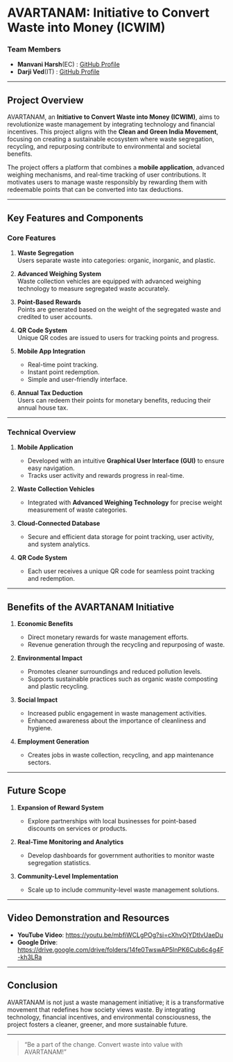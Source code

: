 # AVARTANAM: Initiative to Convert Waste into Money (ICWIM)

### **Team Members**  
- **Manvani Harsh**(EC) : [GitHub Profile](https://github.com/Harshmanvani25)  
- **Darji Ved**(IT) : [GitHub Profile](https://github.com/veddarji)

---

## **Project Overview**  

AVARTANAM, an **Initiative to Convert Waste into Money (ICWIM)**, aims to revolutionize waste management by integrating technology and financial incentives. This project aligns with the **Clean and Green India Movement**, focusing on creating a sustainable ecosystem where waste segregation, recycling, and repurposing contribute to environmental and societal benefits.  

The project offers a platform that combines a **mobile application**, advanced weighing mechanisms, and real-time tracking of user contributions. It motivates users to manage waste responsibly by rewarding them with redeemable points that can be converted into tax deductions.  

---

## **Key Features and Components**

### **Core Features**  
1. **Waste Segregation**  
   Users separate waste into categories: organic, inorganic, and plastic.  

2. **Advanced Weighing System**  
   Waste collection vehicles are equipped with advanced weighing technology to measure segregated waste accurately.  

3. **Point-Based Rewards**  
   Points are generated based on the weight of the segregated waste and credited to user accounts.  

4. **QR Code System**  
   Unique QR codes are issued to users for tracking points and progress.  

5. **Mobile App Integration**  
   - Real-time point tracking.  
   - Instant point redemption.  
   - Simple and user-friendly interface.  

6. **Annual Tax Deduction**  
   Users can redeem their points for monetary benefits, reducing their annual house tax.  

---

### **Technical Overview**  

1. **Mobile Application**  
   - Developed with an intuitive **Graphical User Interface (GUI)** to ensure easy navigation.  
   - Tracks user activity and rewards progress in real-time.  

2. **Waste Collection Vehicles**  
   - Integrated with **Advanced Weighing Technology** for precise weight measurement of waste categories.  

3. **Cloud-Connected Database**  
   - Secure and efficient data storage for point tracking, user activity, and system analytics.  

4. **QR Code System**  
   - Each user receives a unique QR code for seamless point tracking and redemption.  

---

## **Benefits of the AVARTANAM Initiative**  

1. **Economic Benefits**  
   - Direct monetary rewards for waste management efforts.  
   - Revenue generation through the recycling and repurposing of waste.  

2. **Environmental Impact**  
   - Promotes cleaner surroundings and reduced pollution levels.  
   - Supports sustainable practices such as organic waste composting and plastic recycling.  

3. **Social Impact**  
   - Increased public engagement in waste management activities.  
   - Enhanced awareness about the importance of cleanliness and hygiene.  

4. **Employment Generation**  
   - Creates jobs in waste collection, recycling, and app maintenance sectors.  

---

## **Future Scope**  

1. **Expansion of Reward System**  
   - Explore partnerships with local businesses for point-based discounts on services or products.  

2. **Real-Time Monitoring and Analytics**  
   - Develop dashboards for government authorities to monitor waste segregation statistics.  

3. **Community-Level Implementation**  
   - Scale up to include community-level waste management solutions.  

---

## **Video Demonstration and Resources**  

- **YouTube Video**: https://youtu.be/mbfiWCLgPOg?si=cXhvOjYDtlvUaeDu
- **Google Drive**: https://drive.google.com/drive/folders/14fe0TwswAP5lnPK6Cub6c4g4F-kh3LRa 

---

## **Conclusion**  

AVARTANAM is not just a waste management initiative; it is a transformative movement that redefines how society views waste. By integrating technology, financial incentives, and environmental consciousness, the project fosters a cleaner, greener, and more sustainable future.  

---  
> “Be a part of the change. Convert waste into value with AVARTANAM!”  
